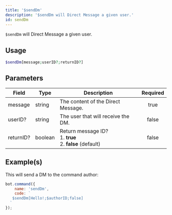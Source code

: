 ```yaml
---
title: '$sendDm'
description: '$sendDm will Direct Message a given user.'
id: sendDm
---
```


`$sendDm` will Direct Message a given user.

## Usage

```php
$sendDm[message;userID?;returnID?]
```

## Parameters

| Field     | Type    | Description                                                                      | Required |
| --------- | ------- | -------------------------------------------------------------------------------- |:--------:|
| message   | string  | The content of the Direct Message.                                               |   true   |
| userID?   | string  | The user that will receive the DM.                                               |  false   |
| returnID? | boolean | Return message ID?  <br /> 1. **true** <br /> 2. **false** (default) |  false   |

## Example(s)

This will send a DM to the command author:

```javascript
bot.command({
    name: 'sendDm',
    code: `
   $sendDm[Hello!;$authorID;false]  
  `
});
```